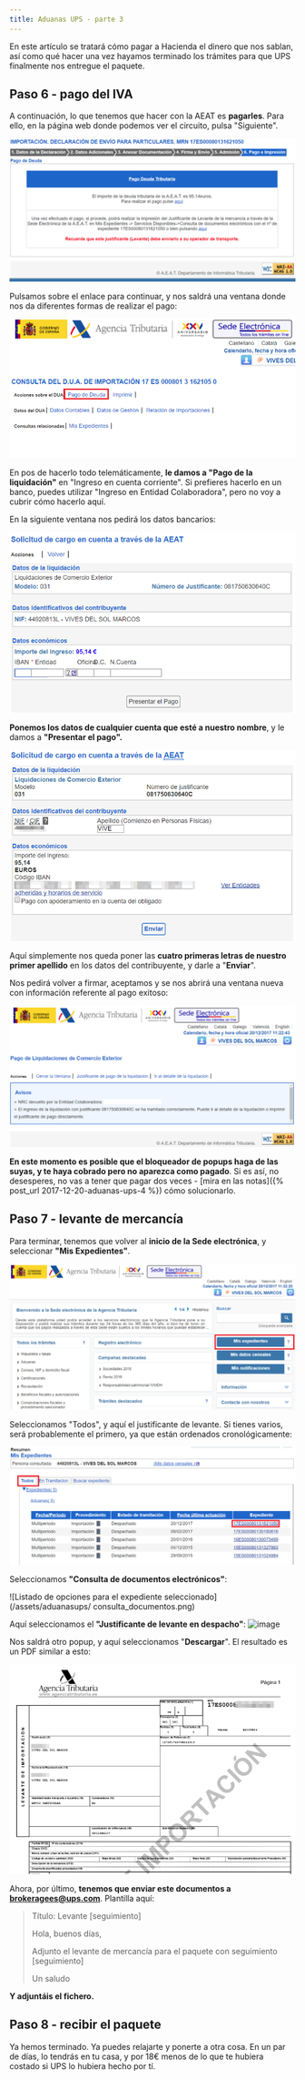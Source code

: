 ```yaml
---
title: Aduanas UPS - parte 3
---
```


En este artículo se tratará cómo pagar a Hacienda el dinero que nos sablan, así como qué hacer una vez hayamos terminado los trámites para que UPS finalmente nos entregue el paquete.
<!--more-->
## Paso 6 - pago del IVA

A continuación, lo que tenemos que hacer con la AEAT es **pagarles**. Para ello, en la página web donde podemos ver el circuito, pulsa "Siguiente".

![Página donde se solicita el pago de las tasas](/assets/aduanasups/pago.png)

Pulsamos sobre el enlace para continuar, y nos saldrá una ventana donde nos da diferentes formas de realizar el pago:

![Listado de diferentes métodos de pagos admitidos por la AEAT](/assets/aduanasups/pago_dua.png)

En pos de hacerlo todo telemáticamente, **le damos a "Pago de la liquidación"** en "Ingreso en cuenta corriente". Si prefieres hacerlo en un banco, puedes utilizar "Ingreso en Entidad Colaboradora", pero no voy a cubrir cómo hacerlo aquí.

En la siguiente ventana nos pedirá los datos bancarios:

![Formulario a rellenar con datos de la cuenta corriente](/assets/aduanasups/cc.png)

**Ponemos los datos de cualquier cuenta que esté a nuestro nombre**, y le damos a **"Presentar el pago".**

![Formulario donde se debe rellenar el apellido](/assets/aduanasups/cc_2.png)

Aquí simplemente nos queda poner las **cuatro primeras letras de nuestro primer apellido** en los datos del contribuyente, y darle a "**Enviar**".

Nos pedirá volver a firmar, aceptamos y se nos abrirá una ventana nueva con información referente al pago exitoso:

![Página mostrada en caso de pago exitoso](/assets/aduanasups/pago_exitoso.png)

**En este momento es posible que el bloqueador de popups haga de las suyas, y te haya cobrado pero no aparezca como pagado**. Si es así, no desesperes, no vas a tener que pagar dos veces - [mira en las notas]({% post_url 2017-12-20-aduanas-ups-4 %}) cómo solucionarlo.

## Paso 7 - levante de mercancía

Para terminar, tenemos que volver al **inicio de la Sede electrónica**, y seleccionar **"Mis Expedientes"**.

![Botón de "Mis expedientes" en el inicio de la Sede electrónica](/assets/aduanasups/mis_expedientes.png)

Seleccionamos "Todos", y aquí el justificante de levante. Si tienes varios, será probablemente el primero, ya que están ordenados cronológicamente:

![Listado de todos los expedientes](/assets/aduanasups/expediente_todos.png)

Seleccionamos **"Consulta de documentos electrónicos"**:

![Listado de opciones para el expediente seleccionado](/assets/aduanasups/	consulta_documentos.png)

Aquí seleccionamos el **"Justificante de levante en despacho"**:
![image](https://66.media.tumblr.com/734d25b09f6349691c351d0497774b47/tumblr_inline_p199hzugNQ1qagejg_540.png)

Nos saldrá otro popup, y aquí seleccionamos "**Descargar**". El resultado es un PDF similar a esto:

![Justificante de levante de mercancía](/assets/aduanasups/justificante.png)

Ahora, por último, **tenemos que enviar este documentos a [brokeragees@ups.com](mailto:brokeragees@ups.com)**. Plantilla aquí:

> Título: Levante [seguimiento]
> 
> Hola, buenos días,
> 
> Adjunto el levante de mercancía para el paquete con seguimiento [seguimiento]
> 
> Un saludo

**Y adjuntáis el fichero.**

## Paso 8 - recibir el paquete

Ya hemos terminado. Ya puedes relajarte y ponerte a otra cosa. En un par de días, lo tendrás en tu casa, y por 18€ menos de lo que te hubiera costado si UPS lo hubiera hecho por tí.

